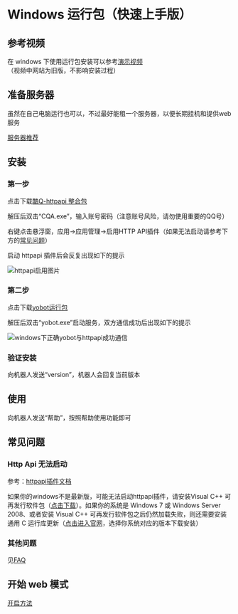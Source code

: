 # Windows 运行包（快速上手版）

## 参考视频

在 windows 下使用运行包安装可以参考[演示视频](https://x.jingzhidh.com/3/Tutorial.mp4)  
（视频中网站为旧版，不影响安装过程）

## 准备服务器

虽然在自己电脑运行也可以，不过最好能租一个服务器，以便长期挂机和提供web服务

[服务器推荐](./server.md)

## 安装

### 第一步

点击下载[酷Q-httpapi 整合包](https://pan.loli.com.se/api/files/onedrive/uploads/2020/05/01/CoolQ_With_Httpapi.7z)

解压后双击“CQA.exe”，输入账号密码（注意账号风险，请勿使用重要的QQ号）

右键点击悬浮窗，应用→应用管理→启用HTTP API插件（如果无法启动请参考下方的[常见问题](#http-api-%E6%97%A0%E6%B3%95%E5%90%AF%E5%8A%A8)）

启动 httpapi 插件后会反复出现如下的提示

![httpapi启用图片](https://x.jingzhidh.com/img/yobot/8ba6b840bab3ac25.jpg)

### 第二步

点击下载[yobot运行包](https://download-latest.yobot.workers.dev)

解压后双击“yobot.exe”启动服务，双方通信成功后出现如下的提示

![windows下正确yobot与httpapi成功通信](https://x.jingzhidh.com/img/yobot/8179fdd1e46690b2.jpg)

### 验证安装

向机器人发送“version”，机器人会回复当前版本

## 使用

向机器人发送“帮助”，按照帮助使用功能即可

## 常见问题

### Http Api 无法启动

参考：[httpapi插件文档](https://cqhttp.cc/docs/)

如果你的windows不是最新版，可能无法启动httpapi插件，请安装Visual C++ 可再发行软件包（[点击下载](https://aka.ms/vs/16/release/vc_redist.x86.exe)）。如果你的系统是 Windows 7 或 Windows Server 2008、或者安装 Visual C++ 可再发行软件包之后仍然加载失败，则还需要安装通用 C 运行库更新（[点击进入官网](https://support.microsoft.com/zh-cn/help/3118401/update-for-universal-c-runtime-in-windows)，选择你系统对应的版本下载安装）

### 其他问题

见[FAQ](../usage/faq.md)

## 开始 web 模式

[开启方法](../usage/web-mode.md)
